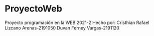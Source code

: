 # ProyectoWeb
Proyecto programación en la WEB 2021-2
Hecho por:
Cristhian Rafael Lizcano Arenas-2191050
Duvan Ferney Vargas-2191120
